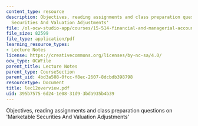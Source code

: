 ```yaml
---
content_type: resource
description: Objectives, reading assignments and class preparation questions on 'Marketable
  Securities And Valuation Adjustments'
file: /ol-ocw-studio-app/courses/15-514-financial-and-managerial-accounting-summer-2003/395b75756d241e0831d93bda935b4b39_lec12overview.pdf
file_size: 82599
file_type: application/pdf
learning_resource_types:
- Lecture Notes
license: https://creativecommons.org/licenses/by-nc-sa/4.0/
ocw_type: OCWFile
parent_title: Lecture Notes
parent_type: CourseSection
parent_uid: 4bd3a508-0fcc-f8ec-2607-8dcbdb398798
resourcetype: Document
title: lec12overview.pdf
uid: 395b7575-6d24-1e08-31d9-3bda935b4b39
---
```

Objectives, reading assignments and class preparation questions on 'Marketable Securities And Valuation Adjustments'